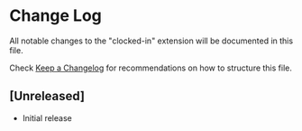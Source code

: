 # Change Log

All notable changes to the "clocked-in" extension will be documented in this file.

Check [Keep a Changelog](http://keepachangelog.com/) for recommendations on how to structure this file.

## [Unreleased]

- Initial release